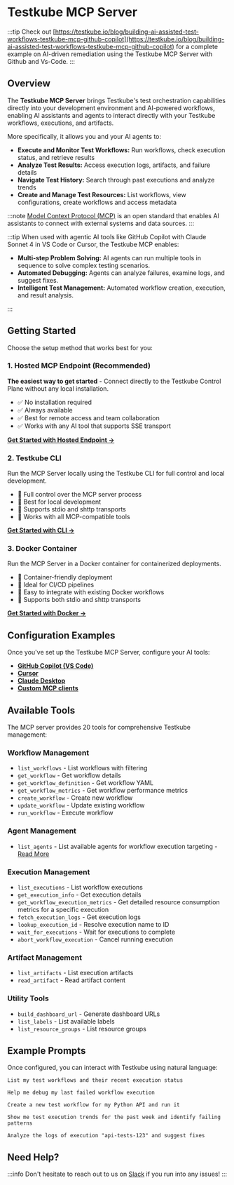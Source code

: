 # Testkube MCP Server

:::tip
Check out [https://testkube.io/blog/building-ai-assisted-test-workflows-testkube-mcp-github-copilot](https://testkube.io/blog/building-ai-assisted-test-workflows-testkube-mcp-github-copilot) for a complete example on
AI-driven remediation using the Testkube MCP Server with Github and Vs-Code.
:::

## Overview

The **Testkube MCP Server** brings Testkube's test orchestration capabilities directly into your
development environment and AI-powered workflows, enabling AI assistants and agents to interact directly
with your Testkube workflows, executions, and artifacts.

More specifically, it allows you and your AI agents to:

- **Execute and Monitor Test Workflows:** Run workflows, check execution status, and retrieve results
- **Analyze Test Results:** Access execution logs, artifacts, and failure details
- **Navigate Test History:** Search through past executions and analyze trends
- **Create and Manage Test Resources:** List workflows, view configurations, create workflows and access metadata

:::note
[Model Context Protocol (MCP)](https://modelcontextprotocol.io) is an open standard that enables AI assistants to connect with external systems and data sources.
:::

:::tip
When used with agentic AI tools like GitHub Copilot with Claude Sonnet 4 in VS Code or Cursor, the Testkube MCP enables:

- **Multi-step Problem Solving:** AI agents can run multiple tools in sequence to solve complex testing scenarios.
- **Automated Debugging:** Agents can analyze failures, examine logs, and suggest fixes.
- **Intelligent Test Management:** Automated workflow creation, execution, and result analysis.

:::

## Getting Started

Choose the setup method that works best for you:

### 1. Hosted MCP Endpoint (Recommended)

**The easiest way to get started** - Connect directly to the Testkube Control Plane without any local installation.

- ✅ No installation required
- ✅ Always available
- ✅ Best for remote access and team collaboration
- ✅ Works with any AI tool that supports SSE transport

**[Get Started with Hosted Endpoint →](./mcp-setup)**

### 2. Testkube CLI

Run the MCP Server locally using the Testkube CLI for full control and local development.

- 🔧 Full control over the MCP server process
- 🔧 Best for local development
- 🔧 Supports stdio and shttp transports
- 🔧 Works with all MCP-compatible tools

**[Get Started with CLI →](./mcp-cli)**

### 3. Docker Container

Run the MCP Server in a Docker container for containerized deployments.

- 🐳 Container-friendly deployment
- 🐳 Ideal for CI/CD pipelines
- 🐳 Easy to integrate with existing Docker workflows
- 🐳 Supports both stdio and shttp transports

**[Get Started with Docker →](./mcp-docker)**

## Configuration Examples

Once you've set up the Testkube MCP Server, configure your AI tools:

- **[GitHub Copilot (VS Code)](./mcp-configuration#github-copilot-vs-code)**
- **[Cursor](./mcp-configuration#cursor)**
- **[Claude Desktop](./mcp-configuration#claude)**
- **[Custom MCP clients](./mcp-configuration)**

## Available Tools

The MCP server provides 20 tools for comprehensive Testkube management:

### Workflow Management

- `list_workflows` - List workflows with filtering
- `get_workflow` - Get workflow details
- `get_workflow_definition` - Get workflow YAML
- `get_workflow_metrics` - Get workflow performance metrics
- `create_workflow` - Create new workflow
- `update_workflow` - Update existing workflow
- `run_workflow` - Execute workflow

### Agent Management

- `list_agents` - List available agents for workflow execution targeting - [Read More](/articles/test-workflows-running#runner-agent-targeting)

### Execution Management

- `list_executions` - List workflow executions
- `get_execution_info` - Get execution details
- `get_workflow_execution_metrics` - Get detailed resource consumption metrics for a specific execution
- `fetch_execution_logs` - Get execution logs
- `lookup_execution_id` - Resolve execution name to ID
- `wait_for_executions` - Wait for executions to complete
- `abort_workflow_execution` - Cancel running execution

### Artifact Management

- `list_artifacts` - List execution artifacts
- `read_artifact` - Read artifact content

### Utility Tools

- `build_dashboard_url` - Generate dashboard URLs
- `list_labels` - List available labels
- `list_resource_groups` - List resource groups

## Example Prompts

Once configured, you can interact with Testkube using natural language:

```text
List my test workflows and their recent execution status
```

```text
Help me debug my last failed workflow execution
```

```text
Create a new test workflow for my Python API and run it 
```

```text
Show me test execution trends for the past week and identify failing patterns
```

```text
Analyze the logs of execution "api-tests-123" and suggest fixes
```

## Need Help?

:::info
Don't hesitate to reach out to us on [Slack](https://bit.ly/testkube-slack) if you run into any issues!
:::
